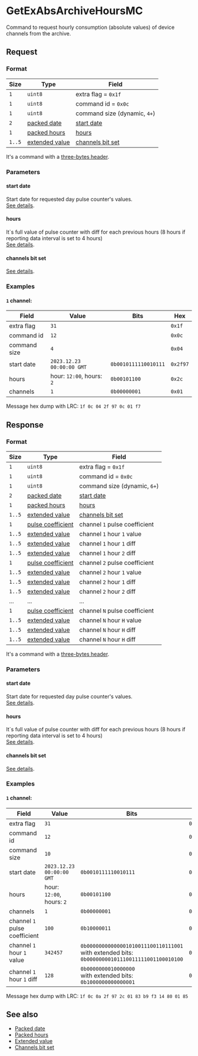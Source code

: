 # GetExAbsArchiveHoursMC

Command to request hourly consumption (absolute values) of device channels from the archive.


## Request

### Format

| Size   | Type                                         | Field                                                      |
| ------ | -------------------------------------------- | ---------------------------------------------------------- |
| `1`    | `uint8`                                      | extra flag = `0x1f`                                        |
| `1`    | `uint8`                                      | command id = `0x0c`                                        |
| `1`    | `uint8`                                      | command size (dynamic, `4+`)                               |
| `2`    | [packed date](../types.md#packed-date)       | [start date](#start-date)                                  |
| `1`    | [packed hours](../types.md#packed-hours)     | [hours](#hours)                                            |
| `1..5` | [extended value](../types.md#extended-value) | [channels bit set](../parameter-types.md#channels-bit-set) |

It's a command with a [three-bytes header](../message.md#command-with-a-three-bytes-header).

### Parameters

#### **start date**

Start date for requested day pulse counter's values.
<br/>
[See details](../types.md#packed-date).

#### **hours**

It`s full value of pulse counter with diff for each previous hours (8 hours if reporting data interval is set to 4 hours)
<br/>
[See details](../types.md#packed-hours).

#### **channels bit set**

[See details](../parameter-types.md#channels-bit-set).

### Examples

#### `1` channel:

| Field        | Value                     | Bits                 | Hex      |
| ------------ | ------------------------- | -------------------- | -------- |
| extra flag   | `31`                      |                      | `0x1f`   |
| command id   | `12`                      |                      | `0x0c`   |
| command size | `4`                       |                      | `0x04`   |
| start date   | `2023.12.23 00:00:00 GMT` | `0b0010111110010111` | `0x2f97` |
| hours        | hour: `12:00`, hours: `2` | `0b00101100`         | `0x2c`   |
| channels     | `1`                       | `0b00000001`         | `0x01`   |

Message hex dump with LRC: `1f 0c 04 2f 97 0c 01 f7`


## Response

### Format

| Size   | Type                                               | Field                                                      |
| ------ | -------------------------------------------------- | ---------------------------------------------------------- |
| `1`    | `uint8`                                            | extra flag = `0x1f`                                        |
| `1`    | `uint8`                                            | command id = `0x0c`                                        |
| `1`    | `uint8`                                            | command size (dynamic, `6+`)                               |
| `2`    | [packed date](../types.md#packed-date)             | [start date](#start-date)                                  |
| `1`    | [packed hours](../types.md#packed-hours)           | [hours](#hours)                                            |
| `1..5` | [extended value](../types.md#extended-value)       | [channels bit set](../parameter-types.md#channels-bit-set) |
| `1`    | [pulse coefficient](../types.md#pulse-coefficient) | channel `1` pulse coefficient                              |
| `1..5` | [extended value](../types.md#extended-value)       | channel `1` hour `1` value                                 |
| `1..5` | [extended value](../types.md#extended-value)       | channel `1` hour `1` diff                                  |
| `1..5` | [extended value](../types.md#extended-value)       | channel `1` hour `2` diff                                  |
| `1`    | [pulse coefficient](../types.md#pulse-coefficient) | channel `2` pulse coefficient                              |
| `1..5` | [extended value](../types.md#extended-value)       | channel `2` hour `1` value                                 |
| `1..5` | [extended value](../types.md#extended-value)       | channel `2` hour `1` diff                                  |
| `1..5` | [extended value](../types.md#extended-value)       | channel `2` hour `2` diff                                  |
| ...    | ...                                                | ...                                                        |
| `1`    | [pulse coefficient](../types.md#pulse-coefficient) | channel `N` pulse coefficient                              |
| `1..5` | [extended value](../types.md#extended-value)       | channel `N` hour `H` value                                 |
| `1..5` | [extended value](../types.md#extended-value)       | channel `N` hour `H` diff                                  |
| `1..5` | [extended value](../types.md#extended-value)       | channel `N` hour `H` diff                                  |

It's a command with a [three-bytes header](../message.md#command-with-a-three-bytes-header).

### Parameters

#### **start date**

Start date for requested day pulse counter's values.
<br/>
[See details](../types.md#packed-date).

#### **hours**

It`s full value of pulse counter with diff for each previous hours (8 hours if reporting data interval is set to 4 hours)
<br/>
[See details](../types.md#packed-hours).

#### **channels bit set**

[See details](../parameter-types.md#channels-bit-set).

### Examples

#### `1` channel:

| Field                         | Value                     | Bits                                                                                                  | Hex        |
| ----------------------------- | ------------------------- | ----------------------------------------------------------------------------------------------------- | ---------- |
| extra flag                    | `31`                      |                                                                                                       | `0x1f`     |
| command id                    | `12`                      |                                                                                                       | `0x0c`     |
| command size                  | `10`                      |                                                                                                       | `0x0a`     |
| start date                    | `2023.12.23 00:00:00 GMT` | `0b0010111110010111`                                                                                  | `0x2f97`   |
| hours                         | hour: `12:00`, hours: `2` | `0b00101100`                                                                                          | `0x2c`     |
| channels                      | `1`                       | `0b00000001`                                                                                          | `0x01`     |
| channel `1` pulse coefficient | `100`                     | `0b10000011`                                                                                          | `0x83`     |
| channel `1` hour `1` value    | `342457`                  | `0b00000000000001010011100110111001`<br/>with extended bits:<br/>`0b00000000101110011111001100010100` | `0xb9f314` |
| channel `1` hour `1` diff     | `128`                     | `0b0000000010000000`<br/>with extended bits:<br/>`0b1000000000000001`                                 | `0x8001`   |

Message hex dump with LRC: `1f 0c 0a 2f 97 2c 01 83 b9 f3 14 80 01 85`


## See also

* [Packed date](../types.md#packed-date)
* [Packed hours](../types.md#packed-hours)
* [Extended value](../types.md#extended-value)
* [Channels bit set](../parameter-types.md#channels-bit-set)
